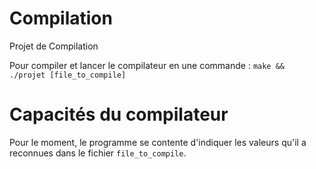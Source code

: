 # Compilation
Projet de Compilation

Pour compiler et lancer le compilateur en une commande :
`make && ./projet [file_to_compile]`

# Capacités du compilateur

Pour le moment, le programme se contente d'indiquer les valeurs qu'il a reconnues dans le fichier `file_to_compile`.
